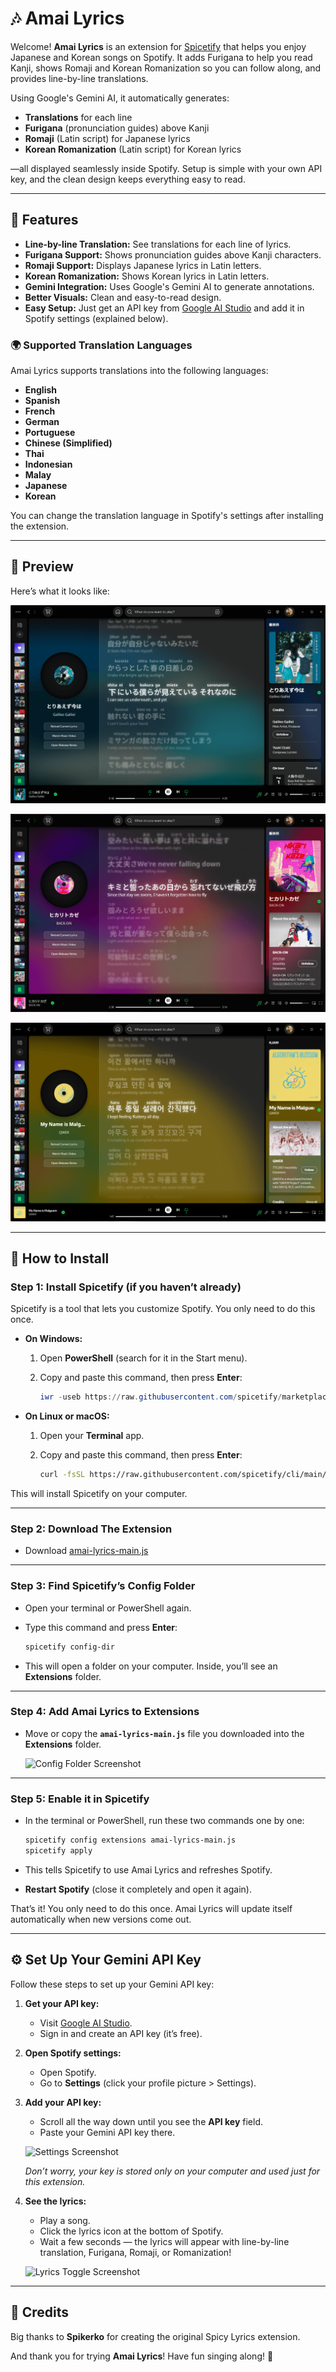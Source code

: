# 🎶 Amai Lyrics

Welcome! **Amai Lyrics** is an extension for [Spicetify](https://spicetify.app/) that helps you enjoy Japanese and Korean songs on Spotify. It adds Furigana to help you read Kanji, shows Romaji and Korean Romanization so you can follow along, and provides line-by-line translations.

Using Google's Gemini AI, it automatically generates:

- **Translations** for each line
- **Furigana** (pronunciation guides) above Kanji
- **Romaji** (Latin script) for Japanese lyrics
- **Korean Romanization** (Latin script) for Korean lyrics

—all displayed seamlessly inside Spotify. Setup is simple with your own API key, and the clean design keeps everything easy to read.

---

## 🌟 Features

- **Line-by-line Translation:** See translations for each line of lyrics.
- **Furigana Support:** Shows pronunciation guides above Kanji characters.
- **Romaji Support:** Displays Japanese lyrics in Latin letters.
- **Korean Romanization:** Shows Korean lyrics in Latin letters.
- **Gemini Integration:** Uses Google's Gemini AI to generate annotations.
- **Better Visuals:** Clean and easy-to-read design.
- **Easy Setup:** Just get an API key from [Google AI Studio](https://aistudio.google.com/app/apikey) and add it in Spotify settings (explained below).

### 🌍 Supported Translation Languages

Amai Lyrics supports translations into the following languages:

- **English**
- **Spanish**
- **French**
- **German**
- **Portuguese**
- **Chinese (Simplified)**
- **Thai**
- **Indonesian**
- **Malay**
- **Japanese**
- **Korean**

You can change the translation language in Spotify's settings after installing the extension.

---

## 👀 Preview

Here’s what it looks like:

![Romaji Preview](./previews/preview-romaji.png)

![Furigana Preview](./previews/preview-furigana.png)

![Korean Romanization Preview](./previews/preview-romaja.png)

---

## 🚀 How to Install

### Step 1: Install Spicetify (if you haven’t already)

Spicetify is a tool that lets you customize Spotify. You only need to do this once.

- **On Windows:**

  1. Open **PowerShell** (search for it in the Start menu).
  2. Copy and paste this command, then press **Enter**:

     ```powershell
     iwr -useb https://raw.githubusercontent.com/spicetify/marketplace/main/resources/install.ps1 | iex
     ```

- **On Linux or macOS:**

  1. Open your **Terminal** app.
  2. Copy and paste this command, then press **Enter**:

     ```bash
     curl -fsSL https://raw.githubusercontent.com/spicetify/cli/main/install.sh | sh
     ```

This will install Spicetify on your computer.

---

### Step 2: Download The Extension

- Download [amai-lyrics-main.js](https://github.com/hudzax/amai-lyrics/releases/latest/download/amai-lyrics-main.js)

---

### Step 3: Find Spicetify’s Config Folder

- Open your terminal or PowerShell again.
- Type this command and press **Enter**:

  ```bash
  spicetify config-dir
  ```

- This will open a folder on your computer. Inside, you’ll see an **Extensions** folder.

---

### Step 4: Add Amai Lyrics to Extensions

- Move or copy the **`amai-lyrics-main.js`** file you downloaded into the **Extensions** folder.

  ![Config Folder Screenshot](./previews/config-dir.jpg)

---

### Step 5: Enable it in Spicetify

- In the terminal or PowerShell, run these two commands one by one:

  ```bash
  spicetify config extensions amai-lyrics-main.js
  spicetify apply
  ```

- This tells Spicetify to use Amai Lyrics and refreshes Spotify.

- **Restart Spotify** (close it completely and open it again).

That’s it! You only need to do this once. Amai Lyrics will update itself automatically when new versions come out.

---

## ⚙️ Set Up Your Gemini API Key

Follow these steps to set up your Gemini API key:

1. **Get your API key:**
   - Visit [Google AI Studio](https://aistudio.google.com/app/apikey).
   - Sign in and create an API key (it’s free).
2. **Open Spotify settings:**
   - Open Spotify.
   - Go to **Settings** (click your profile picture > Settings).
3. **Add your API key:**

   - Scroll all the way down until you see the **API key** field.
   - Paste your Gemini API key there.

   ![Settings Screenshot](./previews/settings.jpg)

   _Don’t worry, your key is stored only on your computer and used just for this extension._

4. **See the lyrics:**

   - Play a song.
   - Click the lyrics icon at the bottom of Spotify.
   - Wait a few seconds — the lyrics will appear with line-by-line translation, Furigana, Romaji, or Romanization!

   ![Lyrics Toggle Screenshot](./previews/toggle-lyrics-page.png)

---

## 🙏 Credits

Big thanks to **Spikerko** for creating the original Spicy Lyrics extension.

And thank you for trying **Amai Lyrics**! Have fun singing along! 🎉
